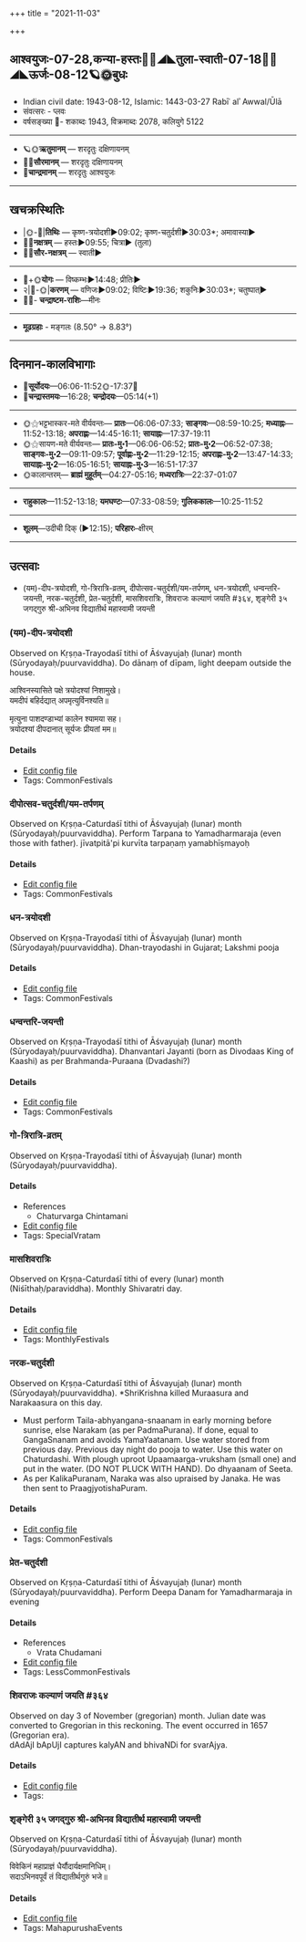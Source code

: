 +++
title = "2021-11-03"

+++
## आश्वयुजः-07-28,कन्या-हस्तः🌛🌌◢◣तुला-स्वाती-07-18🌌🌞◢◣ऊर्जः-08-12🪐🌞बुधः
- Indian civil date: 1943-08-12, Islamic: 1443-03-27 Rabīʿ alʾ Awwal/Ūlā
- संवत्सरः - प्लवः
- वर्षसङ्ख्या 🌛- शकाब्दः 1943, विक्रमाब्दः 2078, कलियुगे 5122
___________________
- 🪐🌞**ऋतुमानम्** — शरदृतुः दक्षिणायनम्
- 🌌🌞**सौरमानम्** — शरदृतुः दक्षिणायनम्
- 🌛**चान्द्रमानम्** — शरदृतुः आश्वयुजः
___________________


## खचक्रस्थितिः
- |🌞-🌛|**तिथिः** — कृष्ण-त्रयोदशी►09:02; कृष्ण-चतुर्दशी►30:03*; अमावास्या►  
- 🌌🌛**नक्षत्रम्** — हस्तः►09:55; चित्रा► (तुला)  
- 🌌🌞**सौर-नक्षत्रम्** — स्वाती►  
___________________
- 🌛+🌞**योगः** — विष्कम्भः►14:48; प्रीतिः►  
- २|🌛-🌞|**करणम्** — वणिजः►09:02; विष्टिः►19:36; शकुनिः►30:03*; चतुष्पात्►  
- 🌌🌛- **चन्द्राष्टम-राशिः**—मीनः  
___________________
- **मूढग्रहाः** - मङ्गलः (8.50° → 8.83°)
___________________


## दिनमान-कालविभागाः
- 🌅**सूर्योदयः**—06:06-11:52🌞️-17:37🌇  
- 🌛**चन्द्रास्तमयः**—16:28; **चन्द्रोदयः**—05:14(+1)  
___________________
- 🌞⚝भट्टभास्कर-मते वीर्यवन्तः— **प्रातः**—06:06-07:33; **साङ्गवः**—08:59-10:25; **मध्याह्नः**—11:52-13:18; **अपराह्णः**—14:45-16:11; **सायाह्नः**—17:37-19:11  
- 🌞⚝सायण-मते वीर्यवन्तः— **प्रातः-मु॰1**—06:06-06:52; **प्रातः-मु॰2**—06:52-07:38; **साङ्गवः-मु॰2**—09:11-09:57; **पूर्वाह्णः-मु॰2**—11:29-12:15; **अपराह्णः-मु॰2**—13:47-14:33; **सायाह्नः-मु॰2**—16:05-16:51; **सायाह्नः-मु॰3**—16:51-17:37  
- 🌞कालान्तरम्— **ब्राह्मं मुहूर्तम्**—04:27-05:16; **मध्यरात्रिः**—22:37-01:07  
___________________
- **राहुकालः**—11:52-13:18; **यमघण्टः**—07:33-08:59; **गुलिककालः**—10:25-11:52  
___________________
- **शूलम्**—उदीची दिक् (►12:15); **परिहारः**–क्षीरम्  
___________________

## उत्सवाः
- (यम)-दीप-त्रयोदशी, गो-त्रिरात्रि-व्रतम्, दीपोत्सव-चतुर्दशी/यम-तर्पणम्, धन-त्रयोदशी, धन्वन्तरि-जयन्ती, नरक-चतुर्दशी, प्रेत-चतुर्दशी, मासशिवरात्रिः, शिवराजः कल्याणं जयति #३६४, शृङ्गेरी ३५ जगद्गुरु श्री-अभिनव विद्यातीर्थ महास्वामी जयन्ती
### (यम)-दीप-त्रयोदशी

Observed on Kṛṣṇa-Trayodaśī tithi of Āśvayujaḥ (lunar) month (Sūryodayaḥ/puurvaviddha). Do dānaṃ of dīpam, light deepam outside the house.

आश्विनस्यासिते पक्षे त्रयोदश्यां निशामुखे।  
यमदीपं बहिर्दद्यात् अपमृत्युर्विनश्यति॥  
  
मृत्युना पाशदण्डाभ्यां कालेन श्यामया सह।  
त्रयोदश्यां दीपदानात् सूर्यजः प्रीयतां मम॥



#### Details
- [Edit config file](https://github.com/jyotisham/adyatithi/tree/master/general/lunar_month/tithi/07/28/%28yama%29-dIpa-trayOdazI.toml)
- Tags: CommonFestivals


### दीपोत्सव-चतुर्दशी/यम-तर्पणम्

Observed on Kṛṣṇa-Caturdaśī tithi of Āśvayujaḥ (lunar) month (Sūryodayaḥ/puurvaviddha). Perform Tarpana to Yamadharmaraja (even those with father). jīvatpitā'pi kurvīta tarpaṇaṃ yamabhīṣmayoḥ

#### Details
- [Edit config file](https://github.com/jyotisham/adyatithi/tree/master/general/lunar_month/tithi/07/29/dIpOtsava-caturdazI%20or%20yama-tarpaNam.toml)
- Tags: CommonFestivals


### धन-त्रयोदशी

Observed on Kṛṣṇa-Trayodaśī tithi of Āśvayujaḥ (lunar) month (Sūryodayaḥ/puurvaviddha). Dhan-trayodashi in Gujarat; Lakshmi pooja

#### Details
- [Edit config file](https://github.com/jyotisham/adyatithi/tree/master/general/lunar_month/tithi/07/28/dhana-trayOdazI.toml)
- Tags: CommonFestivals


### धन्वन्तरि-जयन्ती

Observed on Kṛṣṇa-Trayodaśī tithi of Āśvayujaḥ (lunar) month (Sūryodayaḥ/puurvaviddha). Dhanvantari Jayanti (born as Divodaas King of Kaashi) as per Brahmanda-Puraana (Dvadashi?)

#### Details
- [Edit config file](https://github.com/jyotisham/adyatithi/tree/master/devatA/vaiShNava/lunar_month/tithi/07/28/dhanvantari~jayantI.toml)
- Tags: CommonFestivals


### गो-त्रिरात्रि-व्रतम्

Observed on Kṛṣṇa-Trayodaśī tithi of Āśvayujaḥ (lunar) month (Sūryodayaḥ/puurvaviddha). 

#### Details
- References
  - Chaturvarga Chintamani
- [Edit config file](https://github.com/jyotisham/adyatithi/tree/master/general/lunar_month/tithi/07/28/gO-trirAtri-vratam~2.toml)
- Tags: SpecialVratam


### मासशिवरात्रिः

Observed on Kṛṣṇa-Caturdaśī tithi of every (lunar) month (Niśīthaḥ/paraviddha). Monthly Shivaratri day.

#### Details
- [Edit config file](https://github.com/jyotisham/adyatithi/tree/master/devatA/shaiva/lunar_month/tithi/00/29/mAsazivarAtriH.toml)
- Tags: MonthlyFestivals


### नरक-चतुर्दशी

Observed on Kṛṣṇa-Caturdaśī tithi of Āśvayujaḥ (lunar) month (Sūryodayaḥ/puurvaviddha). *ShriKrishna killed Muraasura and Narakaasura on this day.
* Must perform Taila-abhyangana-snaanam in early morning before sunrise, else Narakam (as per PadmaPurana). If done, equal to GangaSnanam and avoids YamaYaatanam. Use water stored from previous day. Previous day night do pooja to water. Use this water on Chaturdashi. With plough uproot Upaamaarga-vruksham (small one) and put in the water. (DO NOT PLUCK WITH HAND). Do dhyaanam of Seeta.
* As per KalikaPuranam, Naraka was also upraised by Janaka. He was then sent to PraagjyotishaPuram.

#### Details
- [Edit config file](https://github.com/jyotisham/adyatithi/tree/master/devatA/vaiShNava/lunar_month/tithi/07/29/naraka-caturdazI.toml)
- Tags: CommonFestivals


### प्रेत-चतुर्दशी

Observed on Kṛṣṇa-Caturdaśī tithi of Āśvayujaḥ (lunar) month (Sūryodayaḥ/puurvaviddha). Perform Deepa Danam for Yamadharmaraja in evening

#### Details
- References
  - Vrata Chudamani
- [Edit config file](https://github.com/jyotisham/adyatithi/tree/master/devatA/pitR/lunar_month/tithi/07/29/prEta-caturdazI.toml)
- Tags: LessCommonFestivals


### शिवराजः कल्याणं जयति #३६४

Observed on day 3 of November (gregorian) month. Julian date was converted to Gregorian in this reckoning. The event occurred in 1657 (Gregorian era).  
dAdAjI bApUjI captures kalyAN and bhivaNDi for svarAjya.

#### Details
- [Edit config file](https://github.com/jyotisham/adyatithi/tree/master/mahApuruSha/xatra-later/gregorian/day/11/03/shivarAjaH_kalyANaM_jayati.toml)
- Tags: 


### शृङ्गेरी ३५ जगद्गुरु श्री-अभिनव विद्यातीर्थ महास्वामी जयन्ती

Observed on Kṛṣṇa-Caturdaśī tithi of Āśvayujaḥ (lunar) month (Sūryodayaḥ/puurvaviddha). 

विवेकिनं महाप्राज्ञं धैर्यौदार्यक्षमानिधिम्।  
सदाऽभिनवपूर्वं तं विद्यातीर्थगुरुं भजे॥



#### Details
- [Edit config file](https://github.com/jyotisham/adyatithi/tree/master/mahApuruSha/zRGgErI-maTha/lunar_month/tithi/07/29/zRGgErI%2035%20jagadguru%20zrI~abhinava%20vidyAtIrtha%20mahAsvAmI%20jayantI.toml)
- Tags: MahapurushaEvents



